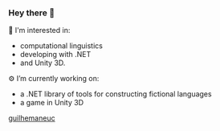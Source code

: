 ### Hey there 👋

🔭
I'm interested in:
 - computational linguistics
 - developing with .NET
 - and Unity 3D. 

⚙️
I’m currently working on: 
 - a .NET library of tools for constructing fictional languages
 - a game in Unity 3D

[guilhemaneuc](https://github.com/guilhemaneuc)
